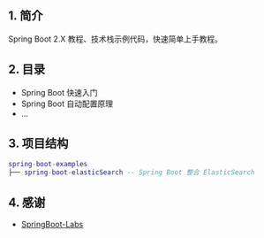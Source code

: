 ## 1. 简介
Spring Boot 2.X 教程、技术栈示例代码，快速简单上手教程。
## 2. 目录
- Spring Boot 快速入门
- Spring Boot 自动配置原理
- ...
## 3. 项目结构
``` lua
spring-boot-examples
├── spring-boot-elasticSearch -- Spring Boot 整合 ElasticSearch
```
## 4. 感谢
- [SpringBoot-Labs](https://github.com/YunaiV/SpringBoot-Labs)